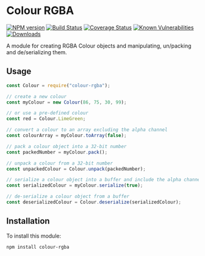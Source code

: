 # Colour RGBA

[![NPM version][npm-version-image]][npm-url]
[![Build Status][build-status-image]][build-status-url]
[![Coverage Status][coverage-image]][coverage-url]
[![Known Vulnerabilities][vulnerabilities-image]][vulnerabilities-url]
[![Downloads][npm-downloads-image]][npm-url]

A module for creating RGBA Colour objects and manipulating, un/packing and de/serializing them.

## Usage

```javascript
const Colour = require("colour-rgba");

// create a new colour
const myColour = new Colour(86, 75, 30, 99);

// or use a pre-defined colour
const red = Colour.LimeGreen;

// convert a colour to an array excluding the alpha channel
const colourArray = myColour.toArray(false);

// pack a colour object into a 32-bit number
const packedNumber = myColour.pack();

// unpack a colour from a 32-bit number
const unpackedColour = Colour.unpack(packedNumber);

// serialize a colour object into a buffer and include the alpha channel
const serializedColour = myColour.serialize(true);

// de-serialize a colour object from a buffer
const deserializedColour = Colour.deserialize(serializedColour);
```

## Installation

To install this module:
```bash
npm install colour-rgba
```

[npm-url]: https://www.npmjs.com/package/colour-rgba
[npm-version-image]: https://img.shields.io/npm/v/colour-rgba.svg
[npm-downloads-image]: http://img.shields.io/npm/dm/colour-rgba.svg

[build-status-url]: https://travis-ci.org/nitro404/colour-rgba
[build-status-image]: https://travis-ci.org/nitro404/colour-rgba.svg?branch=master

[coverage-url]: https://coveralls.io/github/nitro404/colour-rgba?branch=master
[coverage-image]: https://coveralls.io/repos/github/nitro404/colour-rgba/badge.svg?branch=master

[vulnerabilities-url]: https://snyk.io/test/github/nitro404/colour-rgba?targetFile=package.json
[vulnerabilities-image]: https://snyk.io/test/github/nitro404/colour-rgba/badge.svg?targetFile=package.json
